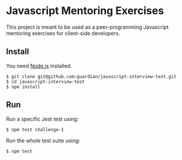 # Javascript Mentoring Exercises

This project is meant to be used as a peer-programming Javascript mentoring exercises for client-side developers.

## Install

You need [Node.js](http://nodejs.org/) installed.

    $ git clone git@github.com:guardian/javascript-interview-test.git
    $ cd javascript-interview-test
    $ npm install

## Run

Run a specific Jest test using:

    $ npm test challenge-1

Run the whole test suite using:

    $ npm test